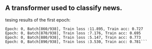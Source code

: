 ## A transformer used to classify news.


tesing results of the first epoch:

    
```Epoch: 0, Batch[850/938], Train loss :9.949, Train acc: 0.711
Epoch: 0, Batch[860/938], Train loss :11.895, Train acc: 0.727
Epoch: 0, Batch[870/938], Train loss :7.176, Train acc: 0.695
Epoch: 0, Batch[880/938], Train loss :5.147, Train acc: 0.773
Epoch: 0, Batch[890/938], Train loss :3.530, Train acc: 0.781```
